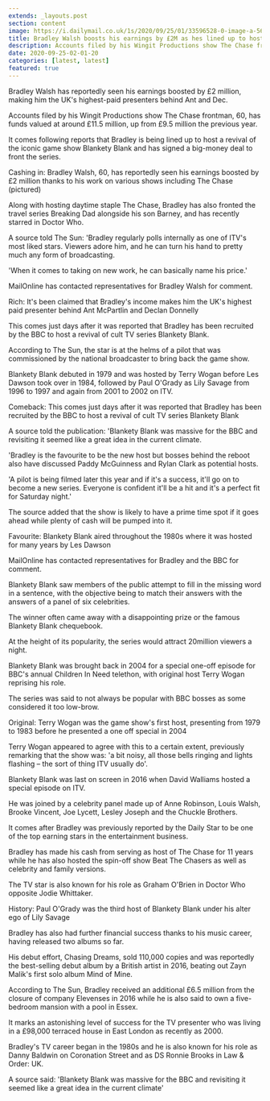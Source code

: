 ```yaml
---
extends: _layouts.post
section: content
image: https://i.dailymail.co.uk/1s/2020/09/25/01/33596528-0-image-a-56_1600992910384.jpg 
title: Bradley Walsh boosts his earnings by £2M as hes lined up to host Blankety Blank revival 
description: Accounts filed by his Wingit Productions show The Chase frontman has funds valued at around £11.5 million, up from £9.5 million the previous year. 
date: 2020-09-25-02-01-20 
categories: [latest, latest] 
featured: true 
--- 
```

Bradley Walsh has reportedly seen his earnings boosted by £2 million, making him the UK's highest-paid presenters behind Ant and Dec.

Accounts filed by his Wingit Productions show The Chase frontman, 60, has funds valued at around £11.5 million, up from £9.5 million the previous year.

It comes following reports that Bradley is being lined up to host a revival of the iconic game show Blankety Blank and has signed a big-money deal to front the series. 

Cashing in: Bradley Walsh, 60, has reportedly seen his earnings boosted by £2 million thanks to his work on various shows including The Chase (pictured)

Along with hosting daytime staple The Chase, Bradley has also fronted the travel series Breaking Dad alongside his son Barney, and has recently starred in Doctor Who.

A source told The Sun: 'Bradley regularly polls internally as one of ITV's most liked stars. Viewers adore him, and he can turn his hand to pretty much any form of broadcasting.

'When it comes to taking on new work, he can basically name his price.'  

MailOnline has contacted representatives for Bradley Walsh for comment.

Rich: It's been claimed that Bradley's income makes him the UK's highest paid presenter behind Ant McPartlin and Declan Donnelly

This comes just days after it was reported that Bradley has been recruited by the BBC to host a revival of cult TV series Blankety Blank.

According to The Sun, the star is at the helms of a pilot that was commissioned by the national broadcaster to bring back the game show.

Blankety Blank debuted in 1979 and was hosted by Terry Wogan before Les Dawson took over in 1984, followed by Paul O'Grady as Lily Savage from 1996 to 1997 and again from 2001 to 2002 on ITV.  

Comeback: This comes just days after it was reported that Bradley has been recruited by the BBC to host a revival of cult TV series Blankety Blank

A source told the publication: 'Blankety Blank was massive for the BBC and revisiting it seemed like a great idea in the current climate.

'Bradley is the favourite to be the new host but bosses behind the reboot also have discussed Paddy McGuinness and Rylan Clark as potential hosts. 

'A pilot is being filmed later this year and if it's a success, it'll go on to become a new series. Everyone is confident it'll be a hit and it's a perfect fit for Saturday night.'

The source added that the show is likely to have a prime time spot if it goes ahead while plenty of cash will be pumped into it.   

Favourite: Blankety Blank aired throughout the 1980s where it was hosted for many years by Les Dawson

MailOnline has contacted representatives for Bradley and the BBC for comment. 

Blankety Blank saw members of the public attempt to fill in the missing word in a sentence, with the objective being to match their answers with the answers of a panel of six celebrities.

The winner often came away with a disappointing prize or the famous Blankety Blank chequebook.

At the height of its popularity, the series would attract 20million viewers a night.

Blankety Blank was brought back in 2004 for a special one-off episode for BBC's annual Children In Need telethon, with original host Terry Wogan reprising his role.

The series was said to not always be popular with BBC bosses as some considered it too low-brow.

Original: Terry Wogan was the game show's first host, presenting from 1979 to 1983 before he presented a one off special in 2004 

Terry Wogan appeared to agree with this to a certain extent, previously remarking that the show was: 'a bit noisy, all those bells ringing and lights flashing – the sort of thing ITV usually do'.  

Blankety Blank was last on screen in 2016 when David Walliams hosted a special episode on ITV.

He was joined by a celebrity panel made up of Anne Robinson, Louis Walsh, Brooke Vincent, Joe Lycett, Lesley Joseph and the Chuckle Brothers. 

It comes after Bradley was previously reported by the Daily Star to be one of the top earning stars in the entertainment business.

Bradley has made his cash from serving as host of The Chase for 11 years while he has also hosted the spin-off show Beat The Chasers as well as celebrity and family versions. 

The TV star is also known for his role as Graham O'Brien in Doctor Who opposite Jodie Whittaker.

History: Paul O'Grady was the third host of Blankety Blank under his alter ego of Lily Savage 

Bradley has also had further financial success thanks to his music career, having released two albums so far.

His debut effort, Chasing Dreams, sold 110,000 copies and was reportedly the best-selling debut album by a British artist in 2016, beating out Zayn Malik's first solo album Mind of Mine. 

According to The Sun, Bradley received an additional £6.5 million from the closure of company Elevenses in 2016 while he is also said to own a five-bedroom mansion with a pool in Essex.

It marks an astonishing level of success for the TV presenter who was living in a £98,000 terraced house in East London as recently as 2000.

Bradley's TV career began in the 1980s and he is also known for his role as Danny Baldwin on Coronation Street and as DS Ronnie Brooks in Law & Order: UK.

A source said: 'Blankety Blank was massive for the BBC and revisiting it seemed like a great idea in the current climate'


